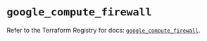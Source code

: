 # `google_compute_firewall`

Refer to the Terraform Registry for docs: [`google_compute_firewall`](https://registry.terraform.io/providers/hashicorp/google/5.14.0/docs/resources/compute_firewall).
